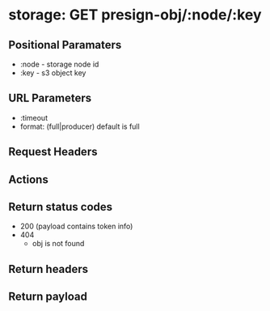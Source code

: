 # storage: GET presign-obj/:node/:key

## Positional Paramaters
- :node - storage node id
- :key - s3 object key

## URL Parameters
- :timeout
- format: (full|producer) default is full

## Request Headers

## Actions

## Return status codes
- 200 (payload contains token info)
- 404
  - obj is not found

## Return headers

## Return payload
